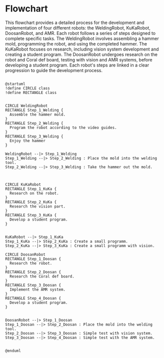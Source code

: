 # Flowchart

This flowchart provides a detailed process for the development and implementation of four different robots: the WeldingRobot, KuKaRobot, DoosanRobot, and AMR. Each robot follows a series of steps designed to complete specific tasks. The WeldingRobot involves assembling a hammer mold, programming the robot, and using the completed hammer. The KuKaRobot focuses on research, including vision system development and creating a student program. The DoosanRobot undergoes research on the robot and Coral def board, testing with vision and AMR systems, before developing a student program. Each robot's steps are linked in a clear progression to guide the development process.


```plantuml

@startuml
!define CIRCLE class
!define RECTANGLE class


CIRCLE WeldingRobot
RECTANGLE Step_1_Welding {
  Assemble the hammer mold.
}
RECTANGLE Step_2_Welding {
  Program the robot according to the video guides.
}
RECTANGLE Step_3_Welding {
  Enjoy the hammer 
}

WeldingRobot --|> Step_1_Welding
Step_1_Welding --|> Step_2_Welding : Place the mold into the welding tool.
Step_2_Welding --|> Step_3_Welding : Take the hammer out the mold.



CIRCLE KuKaRobot
RECTANGLE Step_1_KuKa {
  Research on the robot.
}
RECTANGLE Step_2_KuKa {
  Research the vision part.
}
RECTANGLE Step_3_KuKa {
  Develop a student program.
}


KuKaRobot --|> Step_1_KuKa
Step_1_KuKa --|> Step_2_KuKa : Create a small programm.
Step_2_KuKa --|> Step_3_KuKa : Create a small programm with vision.

CIRCLE DoosanRobot
RECTANGLE Step_1_Doosan {
  Research the robot.
}
RECTANGLE Step_2_Doosan {
  Research the Coral def board.
}
RECTANGLE Step_3_Doosan {
  Implement the AMR system.
}
RECTANGLE Step_4_Doosan {
  Develop a student program.
}


DoosanRobot --|> Step_1_Doosan
Step_1_Doosan --|> Step_2_Doosan : Place the mold into the welding tool.
Step_2_Doosan --|> Step_3_Doosan : Simple test with vision system.
Step_3_Doosan --|> Step_4_Doosan : Simple test with the AMR system.


@enduml
